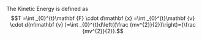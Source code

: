 The Kinetic Energy is defined as
$$T =\int _{0}^{t}\mathbf {F} \cdot d\mathbf {x} =\int _{0}^{t}\mathbf {v} \cdot d(m\mathbf {v} )=\int _{0}^{t}d\left({\frac {mv^{2}}{2}}\right)={\frac {mv^{2}}{2}}.$$
